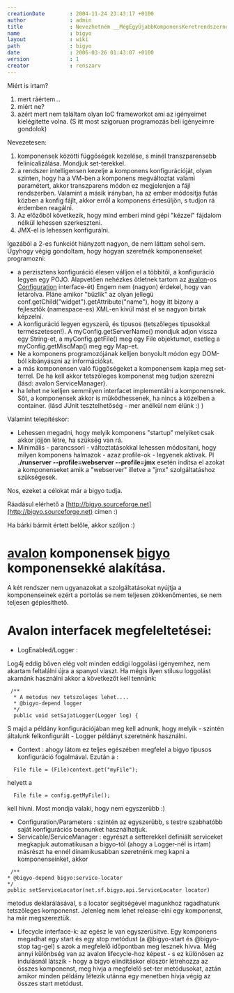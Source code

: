 ```yaml
---
creationDate        : 2004-11-24 23:43:17 +0100 
author              : admin 
title               : Nevezhetném __MégEgyÚjabbKomponensKeretrendszernek__ de a __bigyo__ rövidebbnek tünt.  
name                : bigyo 
layout              : wiki 
path                : bigyo 
date                : 2006-03-26 01:43:07 +0100 
version             : 1 
creator             : renszarv 
---
```

 Miért is irtam? 

1.   mert ráértem...
1.   miért ne?
1.   azért mert nem találtam olyan IoC frameworkot ami az igényeimet kielégitette volna. (S itt most szigoruan programozás beli igényeimre gondolok) <br/>

 Nevezetesen:

1.   komponensek közötti függőségek kezelése, s minél transzparensebb felinicalizálása. Mondjuk set-terekkel.
1.   a rendszer intelligensen kezelje a komponens konfigurációját, olyan szinten, hogy ha a VM-ben a komponens megváltoztat valami paramétert, akkor transzparens módon ez megjelenjen a fájl rendszerben. Valamint a másik irányban, ha az ember módositja futás közben a konfig fájlt, akkor erről a komponens értesüljön, s tudjon rá érdemben reagálni. 
1.   Az előzőböl következik, hogy mind emberi mind gépi "kézzel" fájdalom nélkül lehessen szerkeszteni.
1.   JMX-el is lehessen konfigurálni. 

Igazából a 2-es funkciót hiányzott nagyon, de nem láttam sehol sem.
 Úgyhogy végig gondoltam, hogy hogyan szeretnék komponenseket programozni:

*   a perzisztens konfiguráció élesen válljon el a többitől, a konfiguráció legyen egy POJO. Alapvetően nehézkes ötletnek tartom az [avalon](avalon.html)-os [Configuration](Missing.html) interface-ét) Engem nem (nagyon) érdekel, hogy van letárolva. Pláne amikor "büzlik" az olyan jellegü conf.getChild("widget").getAttribute("name"), hogy itt bizony a fejlesztők (namespace-es) XML-en kivül mást el se nagyon birtak képzelni.
*   A konfiguráció legyen egyszerü, és tipusos (tetszőleges tipusokkal természetesen!). A myConfig.getServerName() mondjuk adjon vissza egy String-et, a myConfig.getFile() meg egy File objektumot, esetleg a myConfig.getMiscMap() meg egy Map-et. 
*   Ne a komponens programozójának kelljen bonyolult módon egy DOM-ból kibányászni az információkat.
*   a más komponensen való függőségeket a komponensem kapja meg set-terrel. De ha kell akkor tetszőleges komponenst meg tudjon szerezni (lásd: avalon ServiceManager).
*   ha lehet ne kelljen semmilyen interfacet implementálni a komponensnek. Sőt, a komponensek akkor is müködhessenek, ha nincs a közelben a container. (lásd JUnit tesztelhetőség - mer anélkül nem élünk :) )

Valamint telepítéskor: 

*   Lehessen megadni, hogy melyik komponens "startup" melyiket csak akkor jöjjön létre, ha szükség van rá.
*   Minimális - parancssori - változtatásokkal lehessen módositani, hogy milyen komponens halmazok - azaz profile-ok - legyenek aktivak.  Pl __./runserver \-\-profile=webserver \-\-profile=jmx__ esetén inditsa el azokat a komponenseket amik a "webserver" illetve a "jmx" szolgáltatáshoz szükségesek. 

Nos, ezeket a célokat már a bigyo tudja.

Ráadásul elérhető a [http://bigyo.sourceforge.net](http://bigyo.sourceforge.net) cimen :)


Ha bárki bármit értett belőle, akkor szóljon :)

# [avalon](avalon.html) komponensek [bigyo](bigyo.html) komponensekké alakítása.

A két rendszer nem ugyanazokat a szolgáltatásokat nyújtja a komponenseinek ezért a portolás se nem teljesen zökkenőmentes, se nem teljesen gépiesíthető. 

# Avalon interfacek megfeleltetései:


*   LogEnabled/Logger : 

   Log4j eddig bőven elég volt minden eddigi loggolási igényemhez, nem akartam feltalálni újra a spanyol viaszt. Ha mégis ilyen stilusu loggolást akarnánk használni akkor a következőt kell tennünk:
```
 /**
  * A metodus nev tetszoleges lehet.... 
  * @bigyo-depend logger
  */
  public void setSajatLogger(Logger log) {
```

S majd a példány konfigurációjában meg kell adnunk, hogy melyik - szintén általunk felkonfigurált - Logger példányt szeretnénk használni.

*   Context : ahogy látom ez teljes egészében megfelel a bigyo tipusos konfiguráció fogalmával. Ezután a :

```
  File file = (File)context.get("myFile");
```
 helyett a 
```
  File file = config.getMyFile();
```
 kell hivni. Most mondja valaki, hogy nem egyszerübb :)

*   Configuration/Parameters : szintén az egyszerübb, s testre szabhatóbb saját konfigurációs beanunket használhatjuk.
*   Servicable/ServiceManager : egyrészt a setterekkel definiált serviceket megkapjuk automatikusan a bigyo-tól (ahogy a Logger-nél is irtam) másrészt ha ennél dinamikusabban szeretnénk meg kapni a komponenseinket, akkor 

```
 /**
* @bigyo-depend bigyo:service-locator
*/
public setServiceLocator(net.sf.bigyo.api.ServiceLocator locator)
``` 
 metodus deklarálásával, s a locator segitségével magunkhoz ragadhatunk tetszőleges komponenst. Jelenleg nem lehet release-elni egy komponenst, ha már megszereztük.

*   Lifecycle interface-k: az egész le van egyszerüsitve. Egy komponens megadhat egy start és egy stop metódust (a @bigyo-start és @bigyo-stop tag-gel) s azok a megfelelő időpontban meg lesznek hivva. Még annyi különbség van az avalon lifecycle-hoz képest - s ez különösen az indulásnál látszik - hogy a bigyo elinditáskor elöször létrehozza az összes komponenst, meg hivja a megfelelő set-ter metódusokat, aztán amikor minden példány létezik utánna egy menetben hivja végig az összes start metódust.
